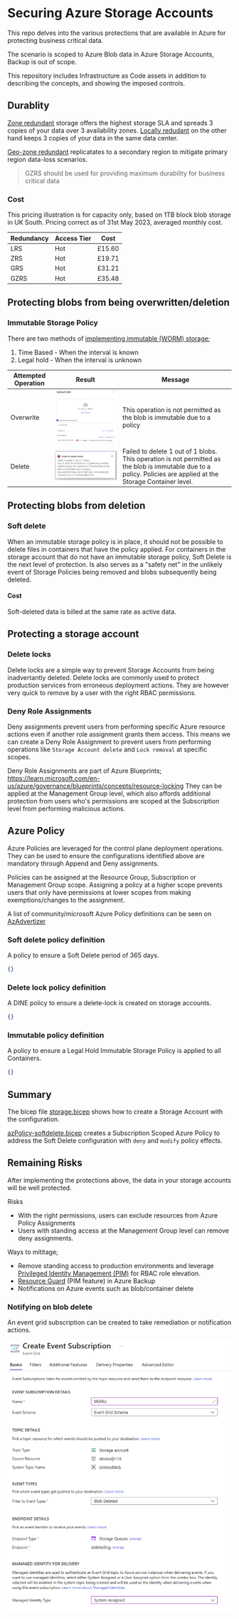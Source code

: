 # Securing Azure Storage Accounts

This repo delves into the various protections that are available in Azure for protecting business critical data.

The scenario is scoped to Azure Blob data in Azure Storage Accounts, Backup is out of scope.

This repository includes Infrastructure as Code assets in addition to describing the concepts, and showing the imposed controls.

## Durablity

[Zone redundant](https://learn.microsoft.com/en-us/azure/storage/common/storage-redundancy#zone-redundant-storage) storage offers the highest storage SLA and spreads 3 copies of your data over 3 availability zones. [Locally redudant](https://learn.microsoft.com/en-us/azure/storage/common/storage-redundancy#locally-redundant-storage) on the other hand keeps 3 copies of your data in the same data center.

[Geo-zone redundant](https://learn.microsoft.com/en-us/azure/storage/common/storage-redundancy#geo-zone-redundant-storage) replicatates to a secondary region to mitigate primary region data-loss scenarios.

> GZRS should be used for providing maximum durability for business critical data

### Cost

This pricing illustration is for capacity only, based on 1TB block blob storage in UK South. Pricing correct as of 31st May 2023, averaged monthly cost.

Redundancy | Access Tier | Cost 
---------- | ----------- | ----
LRS | Hot | £15.60
ZRS | Hot | £19.71
GRS | Hot | £31.21
GZRS | Hot | £35.48

## Protecting blobs from being overwritten/deletion

### Immutable Storage Policy

There are two methods of [implementing immutable (WORM) storage](https://learn.microsoft.com/azure/storage/blobs/immutable-storage-overview);

1. Time Based - When the interval is known
2. Legal hold - When the interval is unknown

Attempted Operation | Result | Message
------------------- | ------ | -------
Overwrite | ![overwrite error](assets/immutable-worm.png) | This operation is not permitted as the blob is immutable due to a policy
Delete | ![delete error](assets/immutable-worm-delete.png) | Failed to delete 1 out of 1 blobs. This operation is not permitted as the blob is immutable due to a policy. Policies are applied at the Storage Container level.

## Protecting blobs from deletion

### Soft delete

When an immutable storage policy is in place, it should not be possible to delete files in containers that have the policy applied. For containers in the storage account that do not have an immutable storage policy, Soft Delete is the next level of protection. Is also serves as a "safety net" in the unlikely event of Storage Policies being removed and blobs subsequently being deleted. 

#### Cost

Soft-deleted data is billed at the same rate as active data.

## Protecting a storage account

### Delete locks

Delete locks are a simple way to prevent Storage Accounts from being inadvertantly deleted. Delete locks are commonly used to protect production services from erroneous deployment actions. They are however very quick to remove by a user with the right RBAC permissions.

### Deny Role Assignments

Deny assignments prevent users from performing specific Azure resource actions even if another role assignment grants them access. This means we can create a Deny Role Assignment to prevent users from performing operations like `Storage Account delete` and `Lock removal` at specific scopes.

Deny Role Assignments are part of Azure Blueprints; https://learn.microsoft.com/en-us/azure/governance/blueprints/concepts/resource-locking
They can be applied at the Management Group level, which also affords additional protection from users who's permissions are scoped at the Subscription level from performing malicious actions.

## Azure Policy

Azure Policies are leveraged for the control plane deployment operations. They can be used to ensure the configurations identified above are mandatory through Append and Deny assignments.

Policies can be assigned at the Resource Group, Subscription or Management Group scope. Assigning a policy at a higher scope prevents users that only have permissions at lower scopes from making exemptions/changes to the assignment.

A list of community/microsoft Azure Policy definitions can be seen on [AzAdvertizer](https://www.azadvertizer.net/azpolicyadvertizer_all.html#%7B%22col_7%22%3A%7B%22flt%22%3A%22deleteRetentionPolicy%22%7D%7D)

### Soft delete policy definition

A policy to ensure a Soft Delete period of 365 days.

```json
{}
```

### Delete lock policy definition

A DINE policy to ensure a delete-lock is created on storage accounts.

```json
{}
```

### Immutable policy definition

A policy to ensure a Legal Hold Immutable Storage Policy is applied to all Containers.

```json
{}
```

## Summary

The bicep file [storage.bicep](storage.bicep) shows how to create a Storage Account with the configuration.

[azPolicy-softdelete.bicep](azPolicy-softdelete.bicep) creates a Subscription Scoped Azure Policy to address the Soft Delete configuration with `deny` and `modify` policy effects.

## Remaining Risks

After implementing the protections above, the data in your storage accounts will be well protected.

Risks 

- With the right permissions, users can exclude resources from Azure Policy Assignments
- Users with standing access at the Management Group level can remove deny assignments.

Ways to mititage;

- Remove standing access to production environments and leverage [Privileged Identity Management (PIM)](https://learn.microsoft.com/en-us/azure/active-directory/privileged-identity-management/pim-configure) for RBAC role elevation.
- [Resource Guard](https://learn.microsoft.com/azure/backup/multi-user-authorization?pivots=vaults-recovery-services-vault&tabs=azure-portal) (PIM feature) in Azure Backup
- Notifications on Azure events such as blob/container delete

### Notifying on blob delete

An event grid subscription can be created to take remediation or notification actions.

![blob delete event](assets/eventgrid.png)

